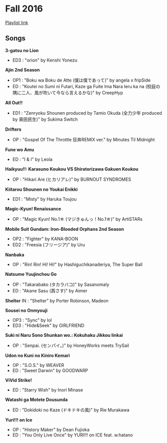 # Fall 2016

[Playlist link](https://open.spotify.com/user/fz230568w0ccmom2dg3zvxq1h/playlist/0zDe7p2LbbLMRtCJu9tnFI)

## Songs

**3-gatsu no Lion**
* ED3 : "orion" by Kenshi Yonezu

**Ajin 2nd Season**
* OP1 : "Boku wa Boku de Atte (僕は僕であって)" by angela x fripSide
* ED : "Koutei no Sumi ni Futari, Kaze ga Fuite Ima Nara Ieru ka na (校庭の隅に二人、風が吹いて今なら言えるかな)" by CreepHyp

**All Out!!**
* ED1 : "Zenryoku Shounen produced by Tamio Okuda (全力少年 produced by 奥田民生)" by Sukima Switch

**Drifters**
* OP : "Gospel Of The Throttle 狂奔REMIX ver." by Minutes Til Midnight

**Fune wo Amu**
* ED : "I & I" by Leola

**Haikyuu!!: Karasuno Koukou VS Shiratorizawa Gakuen Koukou**
* OP : "Hikari Are (ヒカリアレ)" by BURNOUT SYNDROMES

**Kiitarou Shounen no Youkai Enikki**
* ED1 : "Misty" by Haruka Toujou

**Magic-Kyun! Renaissance**
* OP : "Magic Kyun! No.1☆ (マジきゅんっ！No.1☆)" by ArtiSTARs

**Mobile Suit Gundam: Iron-Blooded Orphans 2nd Season**
* OP2 : "Fighter" by KANA-BOON
* ED2 : "Freesia (フリージア)" by Uru

**Nanbaka**
* OP : "Rin! Rin! Hi! Hi!" by Hashiguchikanaderiya, The Super Ball

**Natsume Yuujinchou Go**
* OP : "Takarabako (タカラバコ)" by Sasanomaly
* ED : "Akane Sasu (茜さす)" by Aimer

**Shelter**
IN : "Shelter" by Porter Robinson, Madeon

**Sousei no Onmyouji**
* OP3 : "Sync" by lol
* ED3 : "Hide&Seek" by GIRLFRIEND

**Suki ni Naru Sono Shunkan wo.: Kokuhaku Jikkou Iinkai**
* OP : "Senpai. (センパイ。)" by HoneyWorks meets TrySail

**Udon no Kuni no Kiniro Kemari**
* OP : "S.O.S." by WEAVER
* ED : "Sweet Darwin" by GOODWARP

**ViVid Strike!**
* ED : "Starry Wish" by Inori Minase

**Watashi ga Motete Dousunda**
* ED : "Dokidoki no Kaze (ドキドキの風)" by Rie Murakawa

**Yuri!!! on Ice**
* OP : "History Maker" by Dean Fujioka
* ED : "You Only Live Once" by YURI!!! on ICE feat. w.hatano